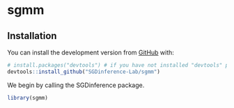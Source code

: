 
<!-- README.md is generated from README.Rmd. Please edit that file -->

# sgmm

<!-- badges: start -->
<!--
[![R-CMD-check](https://github.com/SGDinference-Lab/SGDinference/workflows/R-CMD-check/badge.svg)](https://github.com/SGDinference-Lab/SGDinference/actions)
[![codecov](https://codecov.io/gh/SGDinference-Lab/SGDinference/branch/master/graph/badge.svg?token=YTBY15IXEP)](https://app.codecov.io/gh/SGDinference-Lab/SGDinference)
-->
<!-- badges: end -->
<!-- Gentle introduction TO BE ADDED 
__SGDinference__ is an R package that provides estimation and inference methods for large-scale mean and quantile regression models via stochastic (sub-)gradient descent (S-subGD) algorithms. The inference procedure handles cross-sectional data sequentially: 
&#10;  (i) updating the parameter estimate with each incoming "new observation", 
  (ii) aggregating it as a Polyak-Ruppert average, and 
  (iii) computing an asymptotically pivotal statistic for inference through random scaling.
&#10;The methodology used in the SGDinference package is described in detail in the following papers:
&#10;- Lee, S., Liao, Y., Seo, M.H. and Shin, Y., 2022. Fast and robust online inference with stochastic gradient descent via random scaling. In _Proceedings of the AAAI Conference on Artificial Intelligence_ (Vol. 36, No. 7, pp. 7381-7389).
<https://doi.org/10.1609/aaai.v36i7.20701>.
&#10;- Lee, S., Liao, Y., Seo, M.H. and Shin, Y., 2023. Fast Inference for Quantile Regression with Tens of Millions of Observations.    arXiv:2209.14502 [econ.EM] <https://doi.org/10.48550/arXiv.2209.14502>.
-->

## Installation

You can install the development version from
[GitHub](https://github.com/) with:

``` r
# install.packages("devtools") # if you have not installed "devtools" package
devtools::install_github("SGDinference-Lab/sgmm")
```

We begin by calling the SGDinference package.

``` r
library(sgmm)
```
